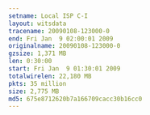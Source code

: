 ```yaml
---
setname: Local ISP C-I
layout: witsdata
tracename: 20090108-123000-0
end: Fri Jan  9 02:00:01 2009
originalname: 20090108-123000-0
gzsize: 1,371 MB
len: 0:30:00
start: Fri Jan  9 01:30:01 2009
totalwirelen: 22,180 MB
pkts: 35 million
size: 2,775 MB
md5: 675e8712620b7a166709cacc30b16cc0
---
```

